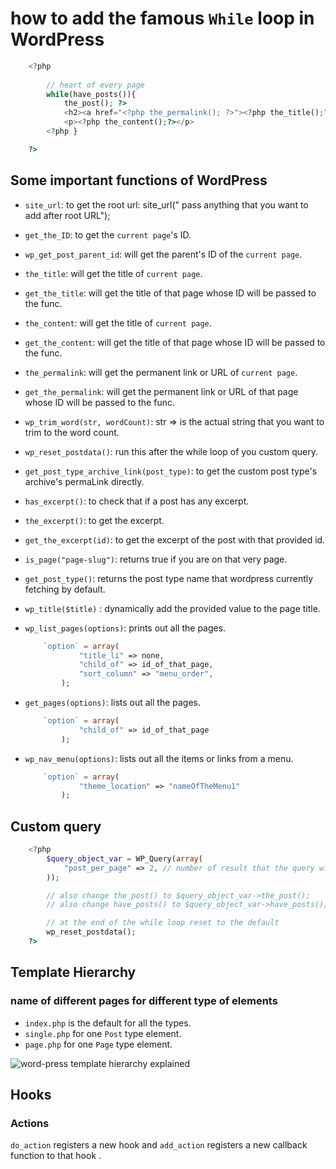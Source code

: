 # how to add the famous `While` loop in WordPress

```php
    <?php 
    
        // heart of every page
        while(have_posts()){
            the_post(); ?>
            <h2><a href="<?php the_permalink(); ?>"><?php the_title();?></a></h2>
            <p><?php the_content();?></p>
        <?php } 

    ?>
```

## Some important functions of WordPress

- `site_url`: to get the root url: site_url(" pass anything that you want to add after root URL");
- `get_the_ID`: to get the `current page`'s ID.
- `wp_get_post_parent_id`: will get the parent's ID of the `current page`.
- `the_title`: will get the title of  `current page`.
- `get_the_title`: will get the title of that page whose ID will be passed to the func.
- `the_content`: will get the title of  `current page`.
- `get_the_content`: will get the title of that page whose ID will be passed to the func.
- `the_permalink`: will get the permanent link or URL of `current page`.
- `get_the_permalink`: will get the permanent link or URL of that page whose ID will be passed to the func.
- `wp_trim_word(str, wordCount)`: str => is the actual string that you want to trim to the word count.
- `wp_reset_postdata()`: run this after the while loop of you custom query.
- `get_post_type_archive_link(post_type)`: to get the custom post type's archive's permaLink directly.
- `has_excerpt()`: to check that if a post has any excerpt.
- `the_excerpt()`: to get the excerpt.
- `get_the_excerpt(id)`: to get the excerpt of the post with that provided id.
- `is_page("page-slug")`: returns true if you are on that very page.
- `get_post_type()`: returns the post type name that wordpress currently fetching by default. 
- `wp_title($title)` : dynamically add the provided value to the page title.
- `wp_list_pages(options)`: prints out all the pages.

    ```php
        `option` = array(
                "title_li" => none,
                "child_of" => id_of_that_page,
                "sort_column" => "menu_order",
            );
    
    ```

- `get_pages(options)`: lists out all the pages.

    ```php
        `option` = array(
                "child_of" => id_of_that_page
            );

    ```

- `wp_nav_menu(options)`: lists out all the items or links from a menu.

    ```php
        `option` = array(
                "theme_location" => "nameOfTheMenu1"
            );

    ```

## Custom query

```php
    <?php 
        $query_object_var = WP_Query(array(
            "post_per_page" => 2, // number of result that the query will fetch
        ));

        // also change the_post() to $query_object_var->the_post();
        // also change have_posts() to $query_object_var->have_posts();

        // at the end of the while loop reset to the default
        wp_reset_postdata();
    ?>
```

## Template Hierarchy

### name of different pages for different type of elements

- `index.php` is the default  for all the types.
- `single.php` for one `Post` type element.
- `page.php` for one `Page` type element.

<img src="https://i0.wp.com/developer.wordpress.org/files/2014/10/Screenshot-2019-01-23-00.20.04.png?ssl=1" alt="word-press template hierarchy explained">

## Hooks

### Actions

`do_action` registers a new hook and `add_action` registers a new callback function to that hook .
